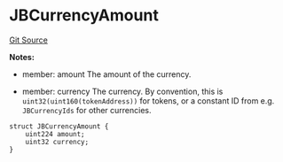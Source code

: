 # JBCurrencyAmount
[Git Source](https://github.com/Bananapus/nana-core/blob/1fb5688d98a7c6e49f86f6a7e868a61ef4c2409a/src/structs/JBCurrencyAmount.sol)

**Notes:**
- member: amount The amount of the currency.

- member: currency The currency. By convention, this is `uint32(uint160(tokenAddress))` for tokens, or a
constant ID from e.g. `JBCurrencyIds` for other currencies.


```solidity
struct JBCurrencyAmount {
    uint224 amount;
    uint32 currency;
}
```


